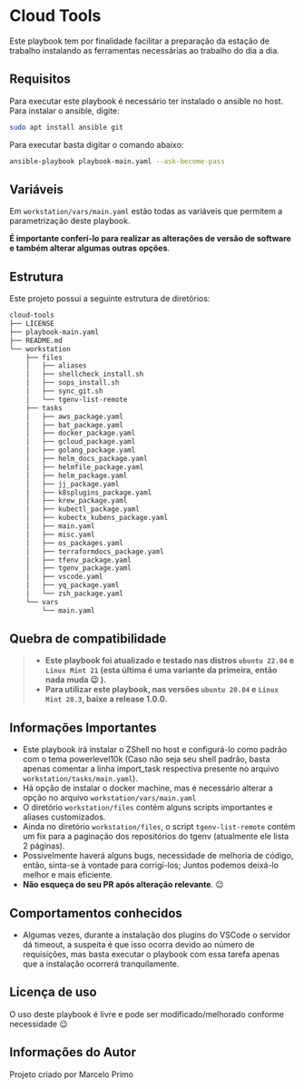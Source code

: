 Cloud Tools
=========

Este playbook tem por finalidade facilitar a preparação da estação de trabalho instalando as ferramentas necessárias ao trabalho do dia a dia.


Requisitos
------------

Para executar este playbook é necessário ter instalado o ansible no host. Para instalar o ansible, digite:

```sh
sudo apt install ansible git
```

Para executar basta digitar o comando abaixo:

```sh
ansible-playbook playbook-main.yaml --ask-become-pass
```

Variáveis
--------------

Em ```workstation/vars/main.yaml``` estão todas as variáveis que permitem a parametrização deste playbook. 

**É importante conferí-lo para realizar as alterações de versão de software e também alterar algumas outras opções**.


Estrutura
------------

Este projeto possui a seguinte estrutura de diretórios:

```sh
cloud-tools
├── LICENSE
├── playbook-main.yaml
├── README.md
└── workstation
    ├── files
    │   ├── aliases
    │   ├── shellcheck_install.sh
    │   ├── sops_install.sh
    │   ├── sync_git.sh
    │   └── tgenv-list-remote
    ├── tasks
    │   ├── aws_package.yaml
    │   ├── bat_package.yaml
    │   ├── docker_package.yaml
    │   ├── gcloud_package.yaml
    │   ├── golang_package.yaml
    │   ├── helm_docs_package.yaml
    │   ├── helmfile_package.yaml
    │   ├── helm_package.yaml
    │   ├── jj_package.yaml
    │   ├── k8splugins_package.yaml
    │   ├── krew_package.yaml
    │   ├── kubectl_package.yaml
    │   ├── kubectx_kubens_package.yaml
    │   ├── main.yaml
    │   ├── misc.yaml
    │   ├── os_packages.yaml
    │   ├── terraformdocs_package.yaml
    │   ├── tfenv_package.yaml
    │   ├── tgenv_package.yaml
    │   ├── vscode.yaml
    │   ├── yq_package.yaml
    │   └── zsh_package.yaml
    └── vars
        └── main.yaml

```

Quebra de compatibilidade
-------

> - **Este playbook foi atualizado e testado nas distros ```ubuntu 22.04``` e ```Linux Mint 21``` (esta última é uma variante da primeira, então nada muda :wink: ).**
> - **Para utilizar este playbook, nas versões ```ubuntu 20.04``` e ```Linux Mint 20.3```, baixe a release 1.0.0.**

Informações Importantes
-------

- Este playbook irá instalar o ZShell no host e configurá-lo como padrão com o tema powerlevel10k (Caso não seja seu shell padrão, basta apenas comentar a linha import_task respectiva presente no arquivo ```workstation/tasks/main.yaml```).
- Há opção de instalar o docker machine, mas é necessário alterar a opção no arquivo ```workstation/vars/main.yaml```
- O diretório ```workstation/files``` contém alguns scripts importantes e aliases customizados.
- Ainda no diretório ```workstation/files```, o script `tgenv-list-remote` contém um fix para a paginação dos repositórios do tgenv (atualmente ele lista 2 páginas).
- Possivelmente haverá alguns bugs, necessidade de melhoria de código, então, sinta-se à vontade para corrigí-los; Juntos podemos deixá-lo melhor e mais eficiente.
- **Não esqueça do seu PR após alteração relevante**. :wink:

Comportamentos conhecidos
-------

- Algumas vezes, durante a instalação dos plugins do VSCode o servidor dá timeout, a suspeita é que isso ocorra devido ao número de requisições, mas basta executar o playbook com essa tarefa apenas que a instalação ocorrerá tranquilamente.

Licença de uso
------------------

O uso deste playbook é livre e pode ser modificado/melhorado conforme necessidade :wink:

Informações do Autor
------------------

Projeto criado por Marcelo Primo
